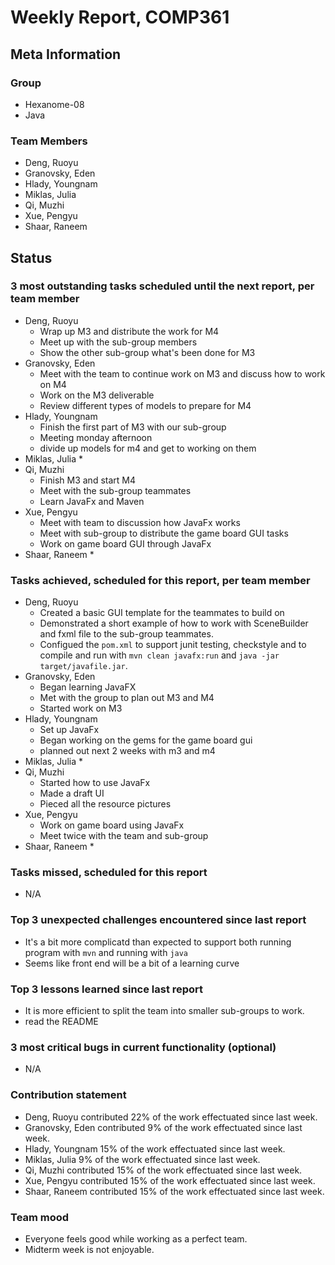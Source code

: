 # Weekly Report, COMP361

## Meta Information

### Group

 * Hexanome-08
 * Java

### Team Members

 * Deng, Ruoyu
 * Granovsky, Eden
 * Hlady, Youngnam
 * Miklas, Julia
 * Qi, Muzhi
 * Xue, Pengyu
 * Shaar, Raneem

## Status

### 3 most outstanding tasks scheduled until the next report, per team member

 * Deng, Ruoyu
    * Wrap up M3 and distribute the work for M4
    * Meet up with the sub-group members
    * Show the other sub-group what's been done for M3
 * Granovsky, Eden
    * Meet with the team to continue work on M3 and discuss how to work on M4
    * Work on the M3 deliverable
    * Review different types of models to prepare for M4
 * Hlady, Youngnam
    * Finish the first part of M3 with our sub-group
    * Meeting monday afternoon
    * divide up models for m4 and get to working on them
 * Miklas, Julia
    * 
 * Qi, Muzhi
    * Finish M3 and start M4
    * Meet with the sub-group teammates
    * Learn JavaFx and Maven
 * Xue, Pengyu
    * Meet with team to discussion how JavaFx works
    * Meet with sub-group to distribute the game board GUI tasks
    * Work on game board GUI through JavaFx
 * Shaar, Raneem
    *  

### Tasks achieved, scheduled for this report, per team member

 * Deng, Ruoyu
    * Created a basic GUI template for the teammates to build on
    * Demonstrated a short example of how to work with SceneBuilder and fxml file to the sub-group teammates.
    * Configued the `pom.xml` to support junit testing, checkstyle and to compile and run with `mvn clean javafx:run` and `java -jar target/javafile.jar`.
 * Granovsky, Eden
    * Began learning JavaFX
    * Met with the group to plan out M3 and M4
    * Started work on M3
 * Hlady, Youngnam
    * Set up JavaFx
    * Began working on the gems for the game board gui
    * planned out next 2 weeks with m3 and m4
 * Miklas, Julia
    * 
 * Qi, Muzhi
    * Started how to use JavaFx
    * Made a draft UI
    * Pieced all the resource pictures
 * Xue, Pengyu
     * Work on game board using JavaFx
     * Meet twice with the team and sub-group
 * Shaar, Raneem
    * 


### Tasks missed, scheduled for this report

 * N/A

### Top 3 unexpected challenges encountered since last report

 * It's a bit more complicatd than expected to support both running program with `mvn` and running with `java`
 * Seems like front end will be a bit of a learning curve

### Top 3 lessons learned since last report

 * It is more efficient to split the team into smaller sub-groups to work.
 * read the README
### 3 most critical bugs in current functionality (optional)

 * N/A

### Contribution statement

 * Deng, Ruoyu contributed 22% of the work effectuated since last week.
 * Granovsky, Eden contributed 9% of the work effectuated since last week.
 * Hlady, Youngnam 15% of the work effectuated since last week.
 * Miklas, Julia 9% of the work effectuated since last week.
 * Qi, Muzhi contributed 15% of the work effectuated since last week.
 * Xue, Pengyu contributed 15% of the work effectuated since last week.
 * Shaar, Raneem contributed 15% of the work effectuated since last week.

### Team mood

 * Everyone feels good while working as a perfect team.
 * Midterm week is not enjoyable.
